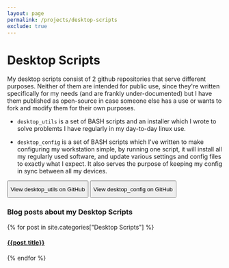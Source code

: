 ```yaml
---
layout: page
permalink: /projects/desktop-scripts
exclude: true
---
```

<style>
    button{
        height: 40px;
    }
</style>

# Desktop Scripts
My desktop scripts consist of 2 github repositories that serve different purposes. Neither of them are intended for public use, since they're written specifically for my needs (and are frankly under-documented) but I have them published as open-source in case someone else has a use or wants to fork and modify them for their own purposes.
- `desktop_utils` is a set of BASH scripts and an installer which I wrote to solve problemts I have regularly in my day-to-day linux use. 

- `desktop_config` is a set of BASH scripts which I've written to make configuring my workstation simple, by running one script, it will install all my regularly used software, and update various settings and config files to exactly what I expect. It also serves the purpose of keeping my config in sync between all my devices.

<button onclick="location.href='https://github.com/morpheus636/desktop_utils" type="button">View desktop_utils on GitHub</button>
<button onclick="location.href='https://github.com/morpheus636/desktop_config" type="button">View desktop_config on GitHub</button>

### Blog posts about my Desktop Scripts
  <div class="archive-group">
    {% for post in site.categories["Desktop Scripts"] %}
    <article class="archive-item">
      <h4><a href="{{ site.baseurl }}{{ post.url }}">{{post.title}}</a></h4>
    </article>
    {% endfor %}
  </div>

